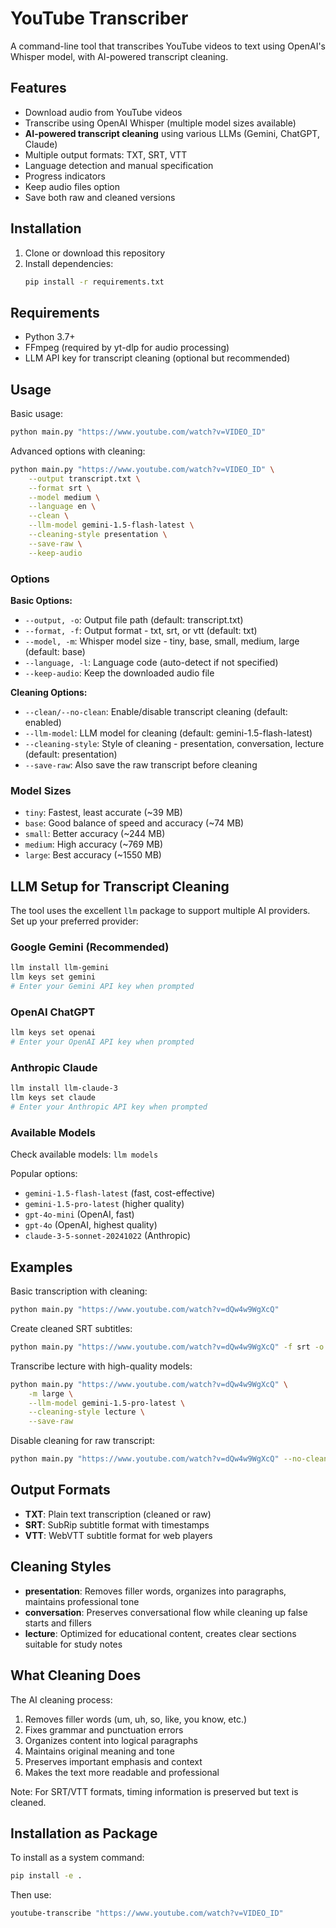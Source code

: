 # YouTube Transcriber

A command-line tool that transcribes YouTube videos to text using OpenAI's Whisper model, with AI-powered transcript cleaning.

## Features

- Download audio from YouTube videos
- Transcribe using OpenAI Whisper (multiple model sizes available)
- **AI-powered transcript cleaning** using various LLMs (Gemini, ChatGPT, Claude)
- Multiple output formats: TXT, SRT, VTT
- Language detection and manual specification
- Progress indicators
- Keep audio files option
- Save both raw and cleaned versions

## Installation

1. Clone or download this repository
2. Install dependencies:
   ```bash
   pip install -r requirements.txt
   ```

## Requirements

- Python 3.7+
- FFmpeg (required by yt-dlp for audio processing)
- LLM API key for transcript cleaning (optional but recommended)

## Usage

Basic usage:
```bash
python main.py "https://www.youtube.com/watch?v=VIDEO_ID"
```

Advanced options with cleaning:
```bash
python main.py "https://www.youtube.com/watch?v=VIDEO_ID" \
    --output transcript.txt \
    --format srt \
    --model medium \
    --language en \
    --clean \
    --llm-model gemini-1.5-flash-latest \
    --cleaning-style presentation \
    --save-raw \
    --keep-audio
```

### Options

**Basic Options:**
- `--output, -o`: Output file path (default: transcript.txt)
- `--format, -f`: Output format - txt, srt, or vtt (default: txt)
- `--model, -m`: Whisper model size - tiny, base, small, medium, large (default: base)
- `--language, -l`: Language code (auto-detect if not specified)
- `--keep-audio`: Keep the downloaded audio file

**Cleaning Options:**
- `--clean/--no-clean`: Enable/disable transcript cleaning (default: enabled)
- `--llm-model`: LLM model for cleaning (default: gemini-1.5-flash-latest)
- `--cleaning-style`: Style of cleaning - presentation, conversation, lecture (default: presentation)
- `--save-raw`: Also save the raw transcript before cleaning

### Model Sizes

- `tiny`: Fastest, least accurate (~39 MB)
- `base`: Good balance of speed and accuracy (~74 MB)
- `small`: Better accuracy (~244 MB)
- `medium`: High accuracy (~769 MB)
- `large`: Best accuracy (~1550 MB)

## LLM Setup for Transcript Cleaning

The tool uses the excellent `llm` package to support multiple AI providers. Set up your preferred provider:

### Google Gemini (Recommended)
```bash
llm install llm-gemini
llm keys set gemini
# Enter your Gemini API key when prompted
```

### OpenAI ChatGPT
```bash
llm keys set openai
# Enter your OpenAI API key when prompted
```

### Anthropic Claude
```bash
llm install llm-claude-3
llm keys set claude
# Enter your Anthropic API key when prompted
```

### Available Models
Check available models: `llm models`

Popular options:
- `gemini-1.5-flash-latest` (fast, cost-effective)
- `gemini-1.5-pro-latest` (higher quality)
- `gpt-4o-mini` (OpenAI, fast)
- `gpt-4o` (OpenAI, highest quality)
- `claude-3-5-sonnet-20241022` (Anthropic)

## Examples

Basic transcription with cleaning:
```bash
python main.py "https://www.youtube.com/watch?v=dQw4w9WgXcQ"
```

Create cleaned SRT subtitles:
```bash
python main.py "https://www.youtube.com/watch?v=dQw4w9WgXcQ" -f srt -o subtitles.srt
```

Transcribe lecture with high-quality models:
```bash
python main.py "https://www.youtube.com/watch?v=dQw4w9WgXcQ" \
    -m large \
    --llm-model gemini-1.5-pro-latest \
    --cleaning-style lecture \
    --save-raw
```

Disable cleaning for raw transcript:
```bash
python main.py "https://www.youtube.com/watch?v=dQw4w9WgXcQ" --no-clean
```

## Output Formats

- **TXT**: Plain text transcription (cleaned or raw)
- **SRT**: SubRip subtitle format with timestamps
- **VTT**: WebVTT subtitle format for web players

## Cleaning Styles

- **presentation**: Removes filler words, organizes into paragraphs, maintains professional tone
- **conversation**: Preserves conversational flow while cleaning up false starts and fillers  
- **lecture**: Optimized for educational content, creates clear sections suitable for study notes

## What Cleaning Does

The AI cleaning process:
1. Removes filler words (um, uh, so, like, you know, etc.)
2. Fixes grammar and punctuation errors
3. Organizes content into logical paragraphs
4. Maintains original meaning and tone
5. Preserves important emphasis and context
6. Makes the text more readable and professional

Note: For SRT/VTT formats, timing information is preserved but text is cleaned.

## Installation as Package

To install as a system command:
```bash
pip install -e .
```

Then use:
```bash
youtube-transcribe "https://www.youtube.com/watch?v=VIDEO_ID"
```